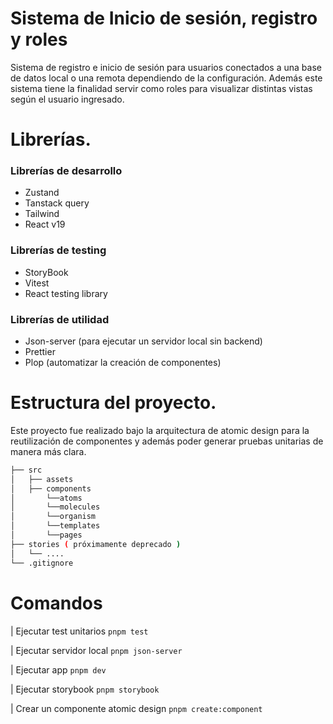 # Sistema de Inicio de sesión, registro y roles

Sistema de registro e inicio de sesión para usuarios conectados a una
base de datos local o una remota dependiendo de la configuración. Además
este sistema tiene la finalidad servir como roles para visualizar distintas vistas según el usuario ingresado.

# Librerías.

### Librerías de desarrollo

- Zustand
- Tanstack query
- Tailwind
- React v19

### Librerías de testing

- StoryBook
- Vitest
- React testing library

### Librerías de utilidad

- Json-server (para ejecutar un servidor local sin backend)
- Prettier
- Plop (automatizar la creación de componentes)

# Estructura del proyecto.

Este proyecto fue realizado bajo la arquitectura de atomic design para la reutilización de componentes y además poder generar pruebas unitarias de manera más clara.

```bash
├── src
│   ├── assets
│   ├── components
│       └──atoms
│       └──molecules
│       └──organism
│       └──templates
│       └──pages
├── stories ( próximamente deprecado )
│   └── ....
└── .gitignore
```

# Comandos

| Ejecutar test unitarios `pnpm test`

| Ejecutar servidor local `pnpm json-server`

| Ejecutar app `pnpm dev`

| Ejecutar storybook `pnpm storybook`

| Crear un componente atomic design `pnpm create:component`
